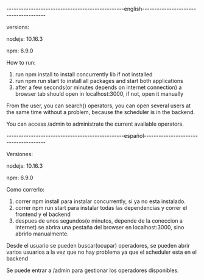 ------------------------------------------------english--------------------------------------

versions:

nodejs: 10.16.3

npm: 6.9.0


How to run:
1) run npm install to install concurrently lib if not installed
2) run npm run start to install all packages and start both applications
3) after a few seconds(or minutes depends on internet connection) a browser tab should open in localhost:3000, if not, open it manually

From the user, you can search() operators, you can open several users at the same time without a problem, because the scheduler is in the backend.

You can access /admin to administrate the current available operators.

------------------------------------------------español--------------------------------------

Versiones:

nodejs: 10.16.3

npm: 6.9.0


Como correrlo:
1) correr npm install para instalar concurrently, si ya no esta instalado.
2) correr npm run start para instalar todas las dependencias y correr el frontend y el backend
3) despues de unos segundos(o minutos, depende de la coneccion a internet) se abrira una pestaña del browser en localhost:3000, sino abrirlo manualmente.

Desde el usuario se pueden buscar(ocupar) operadores, se pueden abrir varios usuarios a la vez que no hay problema ya que el scheduler esta en el backend

Se puede entrar a /admin para gestionar los operadores disponibles.
